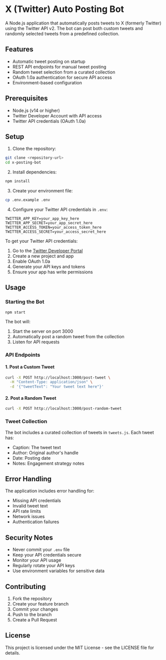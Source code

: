 # X (Twitter) Auto Posting Bot

A Node.js application that automatically posts tweets to X (formerly Twitter) using the Twitter API v2. The bot can post both custom tweets and randomly selected tweets from a predefined collection.

## Features

- Automatic tweet posting on startup
- REST API endpoints for manual tweet posting
- Random tweet selection from a curated collection
- OAuth 1.0a authentication for secure API access
- Environment-based configuration

## Prerequisites

- Node.js (v14 or higher)
- Twitter Developer Account with API access
- Twitter API credentials (OAuth 1.0a)

## Setup

1. Clone the repository:
```bash
git clone <repository-url>
cd x-posting-bot
```

2. Install dependencies:
```bash
npm install
```

3. Create your environment file:
```bash
cp .env.example .env
```

4. Configure your Twitter API credentials in `.env`:
```
TWITTER_APP_KEY=your_app_key_here
TWITTER_APP_SECRET=your_app_secret_here
TWITTER_ACCESS_TOKEN=your_access_token_here
TWITTER_ACCESS_SECRET=your_access_secret_here
```

To get your Twitter API credentials:
1. Go to the [Twitter Developer Portal](https://developer.twitter.com/en/portal/dashboard)
2. Create a new project and app
3. Enable OAuth 1.0a
4. Generate your API keys and tokens
5. Ensure your app has write permissions

## Usage

### Starting the Bot

```bash
npm start
```

The bot will:
1. Start the server on port 3000
2. Automatically post a random tweet from the collection
3. Listen for API requests

### API Endpoints

#### 1. Post a Custom Tweet
```bash
curl -X POST http://localhost:3000/post-tweet \
  -H "Content-Type: application/json" \
  -d '{"tweetText": "Your tweet text here"}'
```

#### 2. Post a Random Tweet
```bash
curl -X POST http://localhost:3000/post-random-tweet
```

### Tweet Collection

The bot includes a curated collection of tweets in `tweets.js`. Each tweet has:
- Caption: The tweet text
- Author: Original author's handle
- Date: Posting date
- Notes: Engagement strategy notes

## Error Handling

The application includes error handling for:
- Missing API credentials
- Invalid tweet text
- API rate limits
- Network issues
- Authentication failures

## Security Notes

- Never commit your `.env` file
- Keep your API credentials secure
- Monitor your API usage
- Regularly rotate your API keys
- Use environment variables for sensitive data

## Contributing

1. Fork the repository
2. Create your feature branch
3. Commit your changes
4. Push to the branch
5. Create a Pull Request

## License

This project is licensed under the MIT License - see the LICENSE file for details. 